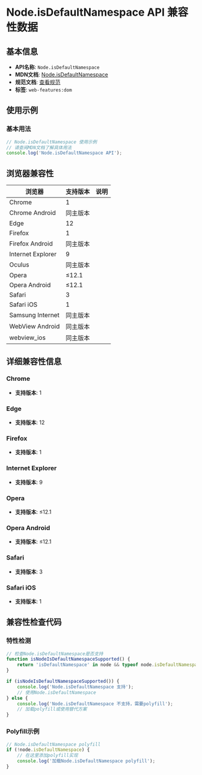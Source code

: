 # Node.isDefaultNamespace API 兼容性数据

## 基本信息

- **API名称**: `Node.isDefaultNamespace`
- **MDN文档**: [Node.isDefaultNamespace](https://developer.mozilla.org/docs/Web/API/Node/isDefaultNamespace)
- **规范文档**: [查看规范](https://dom.spec.whatwg.org/#dom-node-isdefaultnamespace)
- **标签**: `web-features:dom`

## 使用示例

### 基本用法

```javascript
// Node.isDefaultNamespace 使用示例
// 请查阅MDN文档了解具体用法
console.log('Node.isDefaultNamespace API');
```

## 浏览器兼容性

| 浏览器 | 支持版本 | 说明 |
|--------|----------|------|
| Chrome | 1 |  |
| Chrome Android | 同主版本 |  |
| Edge | 12 |  |
| Firefox | 1 |  |
| Firefox Android | 同主版本 |  |
| Internet Explorer | 9 |  |
| Oculus | 同主版本 |  |
| Opera | ≤12.1 |  |
| Opera Android | ≤12.1 |  |
| Safari | 3 |  |
| Safari iOS | 1 |  |
| Samsung Internet | 同主版本 |  |
| WebView Android | 同主版本 |  |
| webview_ios | 同主版本 |  |

## 详细兼容性信息

### Chrome

- **支持版本**: 1

### Edge

- **支持版本**: 12

### Firefox

- **支持版本**: 1

### Internet Explorer

- **支持版本**: 9

### Opera

- **支持版本**: ≤12.1

### Opera Android

- **支持版本**: ≤12.1

### Safari

- **支持版本**: 3

### Safari iOS

- **支持版本**: 1

## 兼容性检查代码

### 特性检测

```javascript
// 检查Node.isDefaultNamespace是否支持
function isNodeIsDefaultNamespaceSupported() {
    return 'isDefaultNamespace' in node && typeof node.isDefaultNamespace === 'function';
}

if (isNodeIsDefaultNamespaceSupported()) {
    console.log('Node.isDefaultNamespace 支持');
    // 使用Node.isDefaultNamespace
} else {
    console.log('Node.isDefaultNamespace 不支持，需要polyfill');
    // 加载polyfill或使用替代方案
}
```

### Polyfill示例

```javascript
// Node.isDefaultNamespace polyfill
if (!node.isDefaultNamespace) {
    // 在这里添加polyfill实现
    console.log('加载Node.isDefaultNamespace polyfill');
}
```

